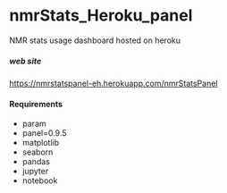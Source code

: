 # nmrStats_Heroku_panel
NMR stats usage dashboard hosted on heroku

##### web site

https://nmrstatspanel-eh.herokuapp.com/nmrStatsPanel

#### Requirements

- param
- panel=0.9.5
- matplotlib
- seaborn
- pandas
- jupyter
- notebook